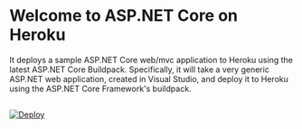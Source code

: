 # Welcome to ASP.NET Core on Heroku

It deploys a sample ASP.NET Core web/mvc application to Heroku using the latest ASP.NET Core Buildpack. Specifically, it will take a very generic ASP.NET web application, created in Visual Studio, and deploy it to Heroku using the ASP.NET Core Framework's buildpack. 
<br><p>
##
<a href="https://heroku.com/deploy?template=https://github.com/heroku-softtrends/dotnetmvc.sample/tree/master">
  <img src="https://www.herokucdn.com/deploy/button.svg" alt="Deploy">
</a>
